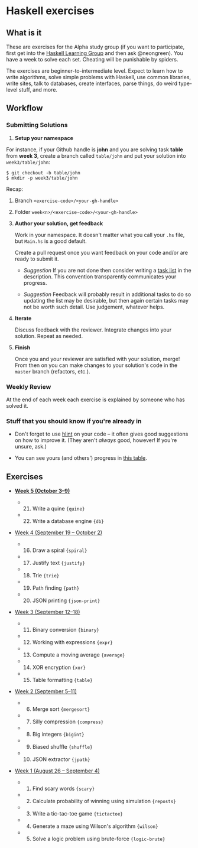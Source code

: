 # Haskell exercises

## What is it

These are exercises for the Alpha study group (if you want to participate, first get into the [Haskell Learning Group](https://github.com/haskell-learning-group/haskell-learning-group) and then ask @neongreen). You have a week to solve each set. Cheating will be punishable by spiders.

The exercises are beginner-to-intermediate level. Expect to learn how to write algorithms, solve simple problems with Haskell, use common libraries, write sites, talk to databases, create interfaces, parse things, do weird type-level stuff, and more.

## Workflow

### Submitting Solutions

1. **Setup your namespace**

  For instance, if your Github handle is **john** and you are solving task **table** from **week 3**, create a branch called `table/john` and put your solution into `week3/table/john`:

  ```
  $ git checkout -b table/john
  $ mkdir -p week3/table/john
  ```

  Recap:
  1. Branch `<exercise-code>/<your-gh-handle>`
  2. Folder `week<n>/<exercise-code>/<your-gh-handle>`

1. **Author your solution, get feedback**

    Work in your namespace. It doesn't matter what you call your `.hs` file, but `Main.hs` is a good default.

    Create a pull request once you want feedback on your code and/or are ready to submit it.

    * _Suggestion_ If you are not done then consider writing a [task list](https://github.com/blog/1375-task-lists-in-gfm-issues-pulls-comments) in the description. This convention transparently communicates your progress.

    * _Suggestion_ Feedback will probably result in additional tasks to do so updating the list may be desirable, but then again certain tasks may not be worth such detail. Use judgement, whatever helps.

1. **Iterate**

    Discuss feedback with the reviewer. Integrate changes into your solution. Repeat as needed.

1. **Finish**

    Once you and your reviewer are satisfied with your solution, merge! From then on you can make changes to your solution's code in the `master` branch (refactors, etc.).

### Weekly Review

At the end of each week each exercise is explained by someone who has solved it.

### Stuff that you should know if you're already in

* Don't forget to use [hlint](https://github.com/ndmitchell/hlint) on your code – it often gives good suggestions on how to improve it. (They aren't *always* good, however! If you're unsure, ask.)

* You can see yours (and others') progress in [this table](https://docs.google.com/spreadsheets/d/1PEF7K42M-cq1XgiAaqwf-XLeJP2wo3Dc8pU3SsD_R8s/edit?usp=sharing).

## Exercises

* [**Week 5 (October 3–9)**](week5)

    * 21. Write a quine `{quine}`
    * 22. Write a database engine `{db}`

* [Week 4 (September 19 – October 2)](week4)

    * 16. Draw a spiral `{spiral}`
    * 17. Justify text `{justify}`
    * 18. Trie `{trie}`
    * 19. Path finding `{path}`
    * 20. JSON printing `{json-print}`

* [Week 3 (September 12–18)](week3)

    * 11. Binary conversion `{binary}`
    * 12. Working with expressions `{expr}`
    * 13. Compute a moving average `{average}`
    * 14. XOR encryption `{xor}`
    * 15. Table formatting `{table}`

* [Week 2 (September 5–11)](week2)

    * 6. Merge sort `{mergesort}`
    * 7. Silly compression `{compress}`
    * 8. Big integers `{bigint}`
    * 9. Biased shuffle `{shuffle}`
    * 10. JSON extractor `{jpath}`

* [Week 1 (August 26 – September 4)](week1)

    * 1. Find scary words `{scary}`
    * 2. Calculate probability of winning using simulation `{reposts}`
    * 3. Write a tic-tac-toe game `{tictactoe}`
    * 4. Generate a maze using Wilson's algorithm `{wilson}`
    * 5. Solve a logic problem using brute-force `{logic-brute}`
